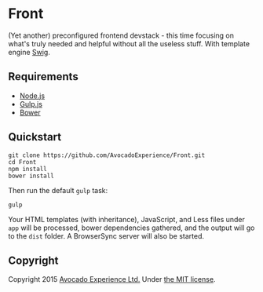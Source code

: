# Front
(Yet another) preconfigured frontend devstack - this time focusing on what's truly needed and helpful without all the useless stuff. With template engine [Swig](http://paularmstrong.github.io/swig/).

## Requirements

- [Node.js](https://nodejs.org/)
- [Gulp.js](http://gulpjs.com)
- [Bower](http://bower.io)

## Quickstart

```
git clone https://github.com/AvocadoExperience/Front.git
cd Front
npm install
bower install
```

Then run the default `gulp` task:

```
gulp
```

Your HTML templates (with inheritance), JavaScript, and Less files under `app` will be processed, bower dependencies gathered, and the output will go to the `dist` folder. A BrowserSync server will also be started.

## Copyright
Copyright 2015 [Avocado Experience Ltd.](http://avocadoexperience.co)
Under [the MIT license](LICENSE.md).
